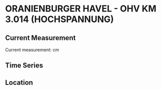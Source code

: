 # ORANIENBURGER HAVEL - OHV KM 3.014 (HOCHSPANNUNG)

## Current Measurement

Current measurement: <Value topic="rivers/pegel-online/OHV/OHV_KM_3.014_(HOCHSPANNUNG)/measurementValue"/> cm

## Time Series

<TimeSeries topic="rivers/pegel-online/OHV/OHV_KM_3.014_(HOCHSPANNUNG)/measurementValue" period="week" />

## Location

<WorldMap>
  <Marker lat="52.762438001513964" lon="13.236016085215466" labelTopic="rivers/pegel-online/OHV/OHV_KM_3.014_(HOCHSPANNUNG)" />
</WorldMap>

